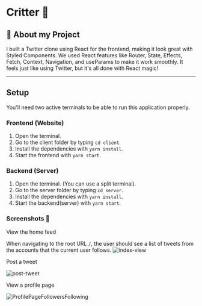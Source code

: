 # Critter 🎥

## 🦉 About my Project

I built a Twitter clone using React for the frontend, making it look great with Styled Components. We used React features like Router, State, Effects, Fetch, Context, Navigation, and useParams to make it work smoothly. It feels just like using Twitter, but it's all done with React magic!

---

## Setup

You'll need two active terminals to be able to run this application properly.

### Frontend (Website)

1. Open the terminal.
2. Go to the client folder by typing `cd client`.
3. Install the dependencies with `yarn install`.
4. Start the frontend with `yarn start`.

### Backend (Server)

1. Open the terminal. (You can use a split terminal).
2. Go to the server folder by typing `cd server`.
3. Install the dependencies with `yarn install`.
4. Start the backend(server) with `yarn start`.

### Screenshots 📸

 View the home feed

When navigating to the root URL `/`, the user should see a list of tweets from the accounts that the current user follows.
![index-view](https://github.com/anabassoua/critter/assets/48926271/cab65f51-e270-40b2-a5f0-a4920dc100ee)


Post a tweet

![post-tweet](https://github.com/anabassoua/critter/assets/48926271/d11412be-4e9f-43b5-b373-725a4f95a9c2)


View a profile page

![ProfilePageFollowersFollowing](https://github.com/anabassoua/critter/assets/48926271/b28fc725-9976-4e14-99a0-31c8cd2a486c)



